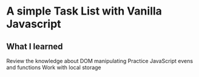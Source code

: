 # A simple Task List with Vanilla Javascript
## What I learned
Review the knowledge about DOM manipulating
Practice JavaScript evens and functions
Work with local storage 
